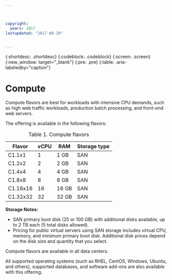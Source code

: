 ```yaml
---



copyright:
  years: 2017
lastupdated: "2017-08-10"


---
```


{:shortdesc: .shortdesc}
{:codeblock: .codeblock}
{:screen: .screen}
{:new_window: target="_blank"}
{:pre: .pre}
{:table: .aria-labeledby="caption"}

# Compute
Compute flavors are best for workloads with intensive CPU demands, such as high web traffic workloads, production batch processing, and front-end web servers.

The offering is available in the following flavors:

<table>
<CAPTION>Table 1. Compute flavors</CAPTION>
<THEAD>
<TR>
<th>Flavor</th>
<th>vCPU</th>
<th>RAM</th>
<th>Storage type</th>
</TR>
</THEAD>
<TBODY>
<tr>
<td>C1.1x1</td>
<td>1</td>
<td>1 GB</td>
<td>SAN</td>
</tr>
<tr>
<td>C1.2x2</td>
<td>2</td>
<td>2 GB</td>
<td>SAN</td>
</tr>
<tr>
<td>C1.4x4</td>
<td>4</td>
<td>4 GB</td>
<td>SAN</td>
</tr>
<tr>
<td>C1.8x8</td>
<td>8</td>
<td>8 GB</td>
<td>SAN</td>
</tr>
<tr>
<td>C1.16x16</td>
<td>16</td>
<td>16 GB</td>
<td>SAN</td>
</tr>
<tr>
<td>C1.32x32</td>
<td>32</td>
<td>32 GB</td>
<td>SAN</td>
</tr>
</TBODY>
</table>

**Storage Notes:**
* SAN primary boot disk (25 or 100 GB) with additional disks available, up to 2 TB each (5 total disks allowed).
* Pricing for public virtual servers using SAN storage includes virtual CPU, memory, and minimum primary boot disk. Additional disk prices depend on the disk size and quantity that you select.  

Compute flavors are available in all data centers.

All supported operating systems (such as RHEL, CentOS, Windows, Ubuntu, and others), supported  databases, and software add-ons are also available with this offering.  

